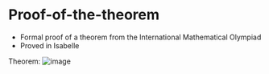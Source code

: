# Proof-of-the-theorem

- Formal proof of a theorem from the International Mathematical Olympiad
- Proved in Isabelle

Theorem:
![image](https://user-images.githubusercontent.com/12951412/124791928-cfb22800-df4c-11eb-9e49-e2626e69ef36.png)




